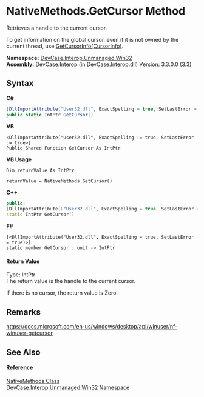 # NativeMethods.GetCursor Method 
 

Retrieves a handle to the current cursor. 

 To get information on the global cursor, even if it is not owned by the current thread, use <a href="M_DevCase_Interop_Unmanaged_Win32_NativeMethods_GetCursorInfo">GetCursorInfo(CursorInfo)</a>.

**Namespace:**&nbsp;<a href="N_DevCase_Interop_Unmanaged_Win32">DevCase.Interop.Unmanaged.Win32</a><br />**Assembly:**&nbsp;DevCase.Interop (in DevCase.Interop.dll) Version: 3.3.0.0 (3.3)

## Syntax

**C#**<br />
``` C#
[DllImportAttribute("User32.dll", ExactSpelling = true, SetLastError = true)]
public static IntPtr GetCursor()
```

**VB**<br />
``` VB
<DllImportAttribute("User32.dll", ExactSpelling := true, SetLastError := true>]
Public Shared Function GetCursor As IntPtr
```

**VB Usage**<br />
``` VB Usage
Dim returnValue As IntPtr

returnValue = NativeMethods.GetCursor()
```

**C++**<br />
``` C++
public:
[DllImportAttribute(L"User32.dll", ExactSpelling = true, SetLastError = true)]
static IntPtr GetCursor()
```

**F#**<br />
``` F#
[<DllImportAttribute("User32.dll", ExactSpelling = true, SetLastError = true)>]
static member GetCursor : unit -> IntPtr 

```


#### Return Value
Type: IntPtr<br />The return value is the handle to the current cursor. 

 If there is no cursor, the return value is Zero.

## Remarks
<a href="https://docs.microsoft.com/en-us/windows/desktop/api/winuser/nf-winuser-getcursor" target="_blank">https://docs.microsoft.com/en-us/windows/desktop/api/winuser/nf-winuser-getcursor</a>

## See Also


#### Reference
<a href="T_DevCase_Interop_Unmanaged_Win32_NativeMethods">NativeMethods Class</a><br /><a href="N_DevCase_Interop_Unmanaged_Win32">DevCase.Interop.Unmanaged.Win32 Namespace</a><br />